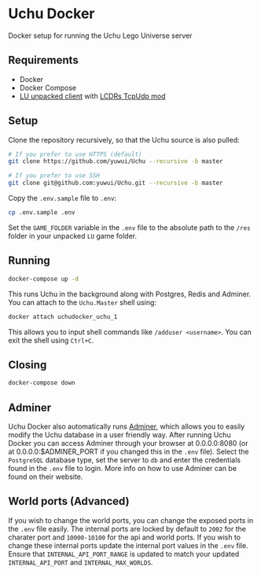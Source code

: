 # Uchu Docker

Docker setup for running the Uchu Lego Universe server

## Requirements

- Docker
- Docker Compose
- [LU unpacked client](https://docs.google.com/document/d/1XmHXWuUQqzUIOcv6SVVjaNBm4bFg9lnW4Pk1pllimEg/edit) with [LCDRs TcpUdp mod](https://github.com/lcdr/raknet_shim_dll/releases/tag/2020-09-03)

## Setup

Clone the repository recursively, so that the Uchu source is also pulled:

```bash
# If you prefer to use HTTPS (default)
git clone https://github.com/yuwui/Uchu --recursive -b master

# If you prefer to use SSH
git clone git@github.com:yuwui/Uchu.git --recursive -b master
```

Copy the `.env.sample` file to `.env`:

```bash
cp .env.sample .env
```

Set the `GAME_FOLDER` variable in the `.env` file to the absolute path to the `/res` folder in your unpacked `LU` game folder.

## Running

```bash
docker-compose up -d
```

This runs Uchu in the background along with Postgres, Redis and Adminer. You can attach to the `Uchu.Master` shell using:

```bash
docker attach uchudocker_uchu_1
```

This allows you to input shell commands like `/adduser <username>`. You can exit the shell using `Ctrl+C`.

## Closing

```bash
docker-compose down
```

## Adminer

Uchu Docker also automatically runs [Adminer](https://www.adminer.org), which allows you to easily modify the Uchu database in a user friendly way. After running Uchu Docker you can access Adminer through your browser at 0.0.0.0:8080 (or at 0.0.0.0:$ADMINER_PORT if you changed this in the `.env` file). Select the `PostgreSQL` database type, set the server to `db` and enter the credentials found in the `.env` file to login. More info on how to use Adminer can be found on their website.

## World ports (Advanced)

If you wish to change the world ports, you can change the exposed ports in the `.env` file easily. The internal ports are locked by default to `2002` for the charater port and `10000-10100` for the api and world ports. If you wish to change these internal ports update the internal port values in the `.env` file. Ensure that `INTERNAL_API_PORT_RANGE` is updated to match your updated `INTERNAL_API_PORT` and `INTERNAL_MAX_WORLDS`.